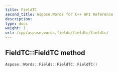 ```yaml
---
title: FieldTC
second_title: Aspose.Words for C++ API Reference
description: 
type: docs
weight: 1
url: /cpp/aspose.words.fields/fieldtc/fieldtc/
---
```

## FieldTC::FieldTC method




```cpp
Aspose::Words::Fields::FieldTC::FieldTC()
```


